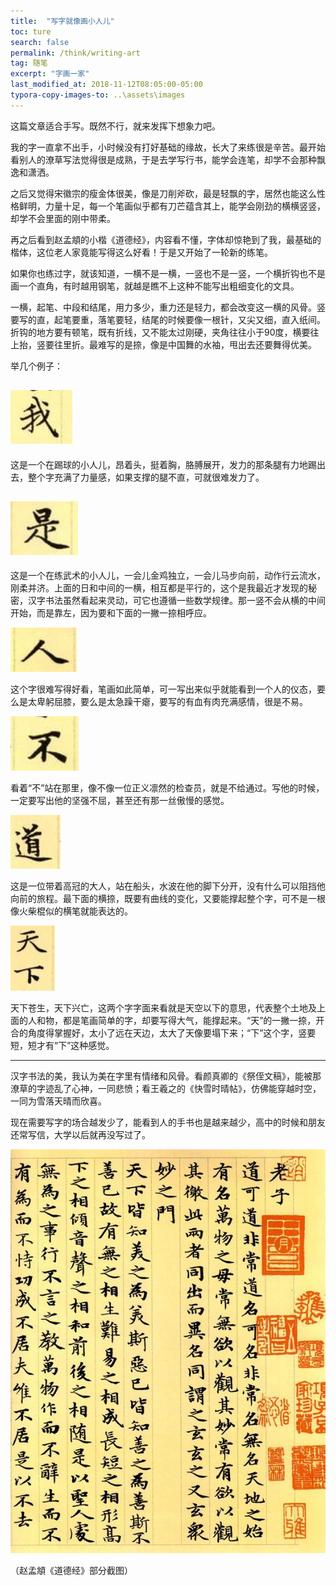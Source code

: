 ```yaml
---
title:  "写字就像画小人儿"
toc: ture
search: false
permalink: /think/writing-art
tag: 随笔
excerpt: "字画一家"
last_modified_at: 2018-11-12T08:05:00-05:00
typora-copy-images-to: ..\assets\images
---
```


这篇文章适合手写。既然不行，就来发挥下想象力吧。

我的字一直拿不出手，小时候没有打好基础的缘故，长大了来练很是辛苦。最开始看别人的潦草写法觉得很是成熟，于是去学写行书，能学会连笔，却学不会那种飘逸和潇洒。

之后又觉得宋徽宗的瘦金体很美，像是刀削斧砍，最是轻飘的字，居然也能这么性格鲜明，力量十足，每一个笔画似乎都有刀芒蕴含其上，能学会刚劲的横横竖竖，却学不会里面的刚中带柔。

再之后看到赵孟頫的小楷《道德经》，内容看不懂，字体却惊艳到了我，最基础的楷体，这位老人家竟能写得这么好看！于是又开始了一轮新的练笔。

如果你也练过字，就该知道，一横不是一横，一竖也不是一竖，一个横折钩也不是画一个直角，有时越用钢笔，就越是瞧不上这种不能写出粗细变化的文具。

一横，起笔、中段和结尾，用力多少，重力还是轻力，都会改变这一横的风骨。竖要写的直，起笔要重，落笔要轻，结尾的时候要像一根针，又尖又细，直入纸间。折钩的地方要有顿笔，既有折线，又不能太过刚硬，夹角往往小于90度，横要往上抬，竖要往里折。最难写的是捺，像是中国舞的水袖，甩出去还要舞得优美。

举几个例子：

## ![1542004682179](../assets/images/1542004682179.png)



这是一个在踢球的小人儿，昂着头，挺着胸，胳膊展开，发力的那条腿有力地踢出去，整个字充满了力量感，如果支撑的腿不直，可就很难发力了。

## ![1542004910472](../assets/images/1542004910472.png)

这是一个在练武术的小人儿，一会儿金鸡独立，一会儿马步向前，动作行云流水，刚柔并济。上面的日和中间的一横，相互都是平行的，这个是我最近才发现的秘密，汉字书法虽然看起来灵动，可它也遵循一些数学规律。那一竖不会从横的中间开始，而是靠左，因为要和下面的一撇一捺相呼应。

![1542005211170](../assets/images/1542005211170.png)

这个字很难写得好看，笔画如此简单，可一写出来似乎就能看到一个人的仪态，要么是太卑躬屈膝，要么是太急躁干瘪，要写的有血有肉充满感情，很是不易。

![1542005371026](../assets/images/1542005371026.png)

看着“不”站在那里，像不像一位正义凛然的检查员，就是不给通过。写他的时候，一定要写出他的坚强不屈，甚至还有那一丝傲慢的感觉。

![1542006041779](../assets/images/1542006041779.png)

这是一位带着高冠的大人，站在船头，水波在他的脚下分开，没有什么可以阻挡他向前的旅程。最下面的横捺，既要有曲线的变化，又要能撑起整个字，可不是一根像火柴棍似的横笔就能表达的。



![1542006367382](../assets/images/1542006367382.png)

天下苍生，天下兴亡，这两个字字面来看就是天空以下的意思，代表整个土地及上面的人和物，都是笔画简单的字，却要写得大气，能撑起来。“天”的一撇一捺，开合的角度得掌握好，太小了远在天边，太大了天像要塌下来；“下”这个字，竖要短，短才有“下”这种感觉。

---

汉字书法的美，我认为美在字里有情绪和风骨。看颜真卿的《祭侄文稿》，能被那潦草的字迹乱了心神，一同悲愤；看王羲之的《快雪时晴帖》，仿佛能穿越时空，一同为雪落天晴而欣喜。

现在需要写字的场合越发少了，能看到人的手书也是越来越少，高中的时候和朋友还常写信，大学以后就再没写过了。

![1542007019363](../assets/images/1542007019363.png)

（赵孟頫《道德经》部分截图）


